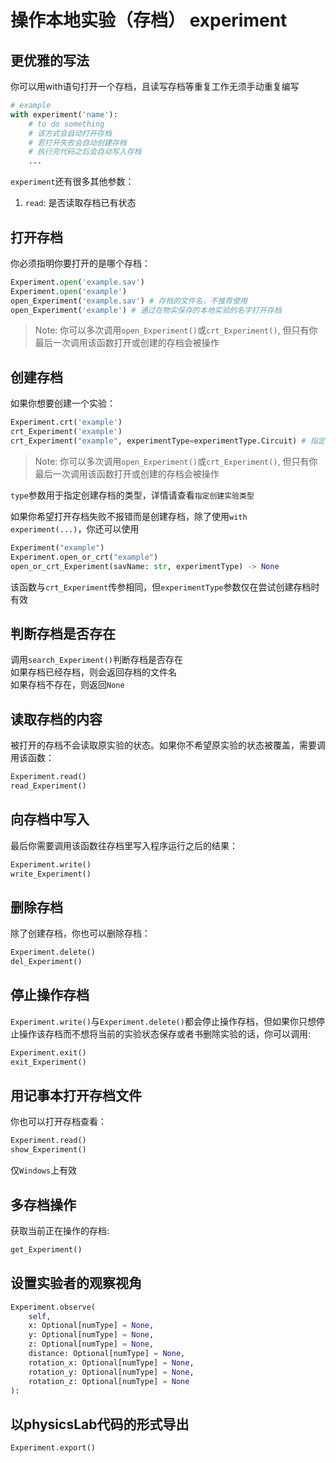 # 操作本地实验（存档） experiment


## 更优雅的写法
你可以用with语句打开一个存档，且读写存档等重复工作无须手动重复编写
```python
# example
with experiment('name'):
    # to do something
    # 该方式会自动打开存档
    # 若打开失败会自动创建存档
    # 执行完代码之后会自动写入存档
    ...
```
`experiment`还有很多其他参数：  
1.  `read`: 是否读取存档已有状态

## 打开存档
你必须指明你要打开的是哪个存档：
```Python
Experiment.open('example.sav')
Experiment.open('example')
open_Experiment('example.sav') # 存档的文件名，不推荐使用
open_Experiment('example') # 通过在物实保存的本地实验的名字打开存档
```
>Note: 你可以多次调用`open_Experiment()`或`crt_Experiment()`, 但只有你最后一次调用该函数打开或创建的存档会被操作

## 创建存档
如果你想要创建一个实验：
```python
Experiment.crt('example')
crt_Experiment('example')
crt_Experiment("example", experimentType=experimentType.Circuit) # 指定实验类型
```
> Note: 你可以多次调用`open_Experiment()`或`crt_Experiment()`, 但只有你最后一次调用该函数打开或创建的存档会被操作

```type```参数用于指定创建存档的类型，详情请查看```指定创建实验类型```  

如果你希望打开存档失败不报错而是创建存档，除了使用`with experiment(...)`，你还可以使用
```Python
Experiment("example")
Experiment.open_or_crt("example")
open_or_crt_Experiment(savName: str, experimentType) -> None
```
该函数与`crt_Experiment`传参相同，但`experimentType`参数仅在尝试创建存档时有效

## 判断存档是否存在
调用`search_Experiment()`判断存档是否存在  
如果存档已经存档，则会返回存档的文件名  
如果存档不存在，则返回`None`


## 读取存档的内容
被打开的存档不会读取原实验的状态。如果你不希望原实验的状态被覆盖，需要调用该函数：  
```Python
Experiment.read()
read_Experiment()
```

## 向存档中写入
最后你需要调用该函数往存档里写入程序运行之后的结果：  
```Python
Experiment.write()
write_Experiment()
```

## 删除存档
除了创建存档，你也可以删除存档：
```Python
Experiment.delete()
del_Experiment()
```

## 停止操作存档
`Experiment.write()`与`Experiment.delete()`都会停止操作存档，但如果你只想停止操作该存档而不想将当前的实验状态保存或者书删除实验的话，你可以调用: 
```Python
Experiment.exit()
exit_Experiment()
```

## 用记事本打开存档文件
你也可以打开存档查看：
```Python
Experiment.read()
show_Experiment()
```
仅`Windows`上有效

## 多存档操作
获取当前正在操作的存档:
```Python
get_Experiment()
```

## 设置实验者的观察视角
```Python
Experiment.observe(
    self,
    x: Optional[numType] = None,
    y: Optional[numType] = None,
    z: Optional[numType] = None,
    distance: Optional[numType] = None,
    rotation_x: Optional[numType] = None,
    rotation_y: Optional[numType] = None,
    rotation_z: Optional[numType] = None
):
```

## 以physicsLab代码的形式导出
```Python
Experiment.export()
```